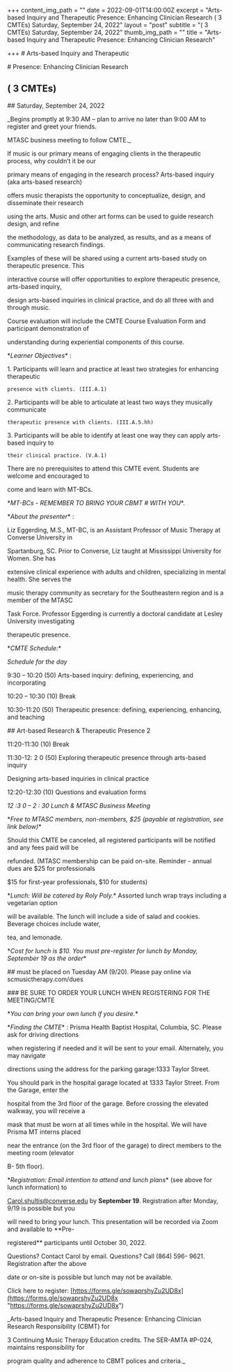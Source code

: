 +++
content_img_path = ""
date = 2022-09-01T14:00:00Z
excerpt = "Arts-based Inquiry and Therapeutic Presence: Enhancing Clinician Research ( 3 CMTEs) Saturday, September 24, 2022"
layout = "post"
subtitle = "( 3 CMTEs) Saturday, September 24, 2022"
thumb_img_path = ""
title = "Arts-based Inquiry and Therapeutic Presence: Enhancing Clinician Research"

+++
\# Arts-based Inquiry and Therapeutic

\# Presence: Enhancing Clinician Research

## ( 3 CMTEs)

\## Saturday, September 24, 2022

_Begins promptly at 9:30 AM – plan to arrive no later than 9:00 AM to register and greet your friends.

MTASC business meeting to follow CMTE._

If music is our primary means of engaging clients in the therapeutic process, why couldn’t it be our

primary means of engaging in the research process? Arts-based inquiry (aka arts-based research)

offers music therapists the opportunity to conceptualize, design, and disseminate their research

using the arts. Music and other art forms can be used to guide research design, and refine

the methodology, as data to be analyzed, as results, and as a means of communicating research findings.

Examples of these will be shared using a current arts-based study on therapeutic presence. This

interactive course will offer opportunities to explore therapeutic presence, arts-based inquiry,

design arts-based inquiries in clinical practice, and do all three with and through music.

Course evaluation will include the CMTE Course Evaluation Form and participant demonstration of

understanding during experiential components of this course.

\**Learner Objectives** :

1\. Participants will learn and practice at least two strategies for enhancing therapeutic

    presence with clients. (III.A.1)

2\. Participants will be able to articulate at least two ways they musically communicate

    therapeutic presence with clients. (III.A.5.hh)

3\. Participants will be able to identify at least one way they can apply arts-based inquiry to

    their clinical practice. (V.A.1)

There are no prerequisites to attend this CMTE event. Students are welcome and encouraged to

come and learn with MT-BCs.

\**MT-BCs - REMEMBER TO BRING YOUR CBMT # WITH YOU**.

\**About the presenter** :

Liz Eggerding, M.S., MT-BC, is an Assistant Professor of Music Therapy at Converse University in

Spartanburg, SC. Prior to Converse, Liz taught at Mississippi University for Women. She has

extensive clinical experience with adults and children, specializing in mental health. She serves the

music therapy community as secretary for the Southeastern region and is a member of the MTASC

Task Force. Professor Eggerding is currently a doctoral candidate at Lesley University investigating

therapeutic presence.

\**CMTE Schedule:**

_Schedule for the day_

9:30 – 10:20 (50) Arts-based inquiry: defining, experiencing, and incorporating

10:20 – 10:30 (10) Break

10:30-11:20 (50) Therapeutic presence: defining, experiencing, enhancing, and teaching

\## Art-based Research & Therapeutic Presence 2

11:20-11:30 (10) Break

11:30-12: 2 0 (50) Exploring therapeutic presence through arts-based inquiry

Designing arts-based inquiries in clinical practice

12:20-12:30 (10) Questions and evaluation forms

_12 :3 0 – 2 : 30 Lunch & MTASC Business Meeting_

\**Free to MTASC members, non-members, $25 (payable at registration, see link below)**

Should this CMTE be canceled, all registered participants will be notified and any fees paid will be

refunded. (MTASC membership can be paid on-site. Reminder - annual dues are $25 for professionals

$15 for first-year professionals, $10 for students)

\**Lunch: Will be catered by Roly Poly.** Assorted lunch wrap trays including a vegetarian option

will be available. The lunch will include a side of salad and cookies. Beverage choices include water,

tea, and lemonade.

\**Cost for lunch is $10. You must pre-register for lunch by Monday, September 19 as the order**

\## must be placed on Tuesday AM (9/20). Please pay online via scmusictherapy.com/dues

\### BE SURE TO ORDER YOUR LUNCH WHEN REGISTERING FOR THE MEETING/CMTE

\**You can bring your own lunch if you desire.**

\**Finding the CMTE** : Prisma Health Baptist Hospital, Columbia, SC. Please ask for driving directions

when registering if needed and it will be sent to your email. Alternately, you may navigate

directions using the address for the parking garage:1333 Taylor Street.

You should park in the hospital garage located at 1333 Taylor Street. From the Garage, enter the

hospital from the 3rd floor of the garage. Before crossing the elevated walkway, you will receive a

mask that must be worn at all times while in the hospital. We will have Prisma MT interns placed

near the entrance (on the 3rd floor of the garage) to direct members to the meeting room (elevator

B- 5th floor).

\**Registration: Email intention to attend and lunch plans** (see above for lunch information) to

Carol.shultis@converse.edu by **September 19**. Registration after Monday, 9/19 is possible but you

will need to bring your lunch. This presentation will be recorded via Zoom and available to **Pre-

registered** participants until October 30, 2022.

Questions? Contact Carol by email. Questions? Call (864) 596- 9621. Registration after the above

date or on-site is possible but lunch may not be available.

Click here to register: [https://forms.gle/sowaprshyZu2UD8x](https://forms.gle/sowaprshyZu2UD8x "https://forms.gle/sowaprshyZu2UD8x")

_Arts-based Inquiry and Therapeutic Presence: Enhancing Clinician Research Responsibility (CBMT) for

3 Continuing Music Therapy Education credits. The SER-AMTA #P-024, maintains responsibility for

program quality and adherence to CBMT polices and criteria._